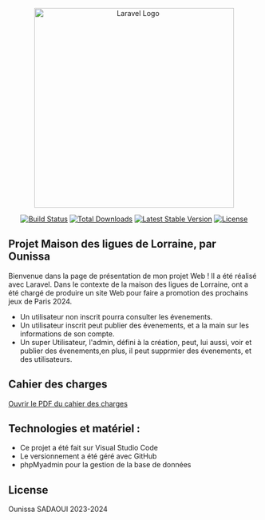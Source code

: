<p align="center"><a href="https://laravel.com" target="_blank"><img src="https://raw.githubusercontent.com/laravel/art/master/logo-lockup/5%20SVG/2%20CMYK/1%20Full%20Color/laravel-logolockup-cmyk-red.svg" width="400" alt="Laravel Logo"></a></p>

<p align="center">
<a href="https://github.com/laravel/framework/actions"><img src="https://github.com/laravel/framework/workflows/tests/badge.svg" alt="Build Status"></a>
<a href="https://packagist.org/packages/laravel/framework"><img src="https://img.shields.io/packagist/dt/laravel/framework" alt="Total Downloads"></a>
<a href="https://packagist.org/packages/laravel/framework"><img src="https://img.shields.io/packagist/v/laravel/framework" alt="Latest Stable Version"></a>
<a href="https://packagist.org/packages/laravel/framework"><img src="https://img.shields.io/packagist/l/laravel/framework" alt="License"></a>
</p>

## Projet Maison des ligues de Lorraine, par Ounissa

Bienvenue dans la page de présentation de mon projet Web !
Il a été réalisé avec Laravel.
Dans le contexte de la maison des ligues de Lorraine, ont a été chargé de produire un site Web pour faire a promotion des prochains jeux de Paris 2024.

- Un utilisateur non inscrit pourra consulter les évenements.
- Un utilisateur inscrit peut publier des évenements, et a la main sur les informations de son compte.
- Un super Utilisateur, l'admin, défini à la création, peut, lui aussi, voir et publier des évenements,en plus, il peut supprmier des évenements, et des utilisateurs.

## Cahier des charges
[Ouvrir le PDF du cahier des charges ](/public/images/sujet_sport_maison_2_ligues-1.pdf)

## Technologies et matériel :

   - Ce projet a été fait sur Visual Studio Code
   - Le versionnement a été géré avec GitHub
   - phpMyadmin pour la gestion de la base de données

## License

Ounissa SADAOUI 2023-2024